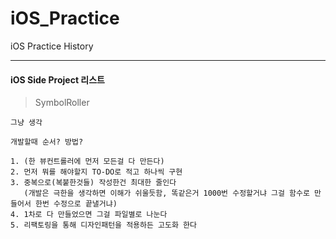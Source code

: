 # iOS_Practice
iOS Practice History

***

#### iOS Side Project 리스트

> SymbolRoller

```
그냥 생각

개발할때 순서? 방법?

1. (한 뷰컨트롤러에 먼저 모든걸 다 만든다)
2. 먼저 뭐를 해야할지 TO-DO로 적고 하나씩 구현
3. 중복으로(복붙한것들) 작성한건 최대한 줄인다
   (개발은 극한을 생각하면 이해가 쉬울듯함, 똑같은거 1000번 수정할거냐 그걸 함수로 만들어서 한번 수정으로 끝낼거냐)
4. 1차로 다 만들었으면 그걸 파일별로 나눈다
5. 리팩토링을 통해 디자인패턴을 적용하든 고도화 한다
```